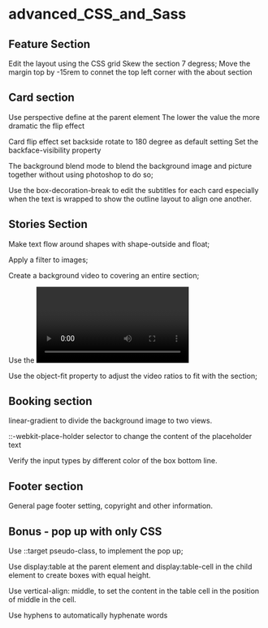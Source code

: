 # advanced_CSS_and_Sass


Feature Section 
-----------------------------------
Edit the layout using the CSS grid 
Skew the section 7 degress;
Move the margin top by -15rem to connet the top left corner with the about section


Card section 
-----------------------------------
Use perspective define at the parent element
    The lower the value the more dramatic the flip effect 

Card flip effect
    set backside rotate to 180 degree as default setting 
    Set the backface-visibility property 

The background blend mode to blend the background image and picture together without using photoshop to do so;


Use the box-decoration-break to edit the subtitles for each card especially when the text is wrapped to show the outline layout to align one another.

Stories Section
-----------------------------------
Make text flow around shapes with shape-outside and float;

Apply a filter to images;

Create a background video to covering an entire section; 

Use the <video>HTML element;

Use the object-fit property to adjust the video ratios to fit with the section;


Booking section 
-----------------------------------
linear-gradient to divide the background image to two views.

::-webkit-place-holder selector to change the content of the placeholder text

Verify the input types by different color of the box bottom line.

Footer section
-----------------------------------
General page footer setting, copyright and other information.


Bonus - pop up with only CSS 
-----------------------------------
Use ::target pseudo-class, to implement the pop up;

Use display:table at the parent element and display:table-cell in the child element to create boxes with equal height.

Use vertical-align: middle, to set the content in the table cell in the position of middle in the cell.

Use hyphens to automatically hyphenate words